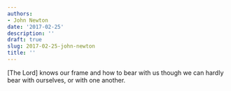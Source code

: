 ```yaml
---
authors:
- John Newton
date: '2017-02-25'
description: ''
draft: true
slug: 2017-02-25-john-newton
title: ''
---
```

[The Lord] knows our frame and how to bear with us though we can hardly bear with ourselves, or with one another.




